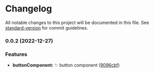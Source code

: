 # Changelog

All notable changes to this project will be documented in this file. See [standard-version](https://github.com/conventional-changelog/standard-version) for commit guidelines.

### 0.0.2 (2022-12-27)


### Features

* **buttonComponent:** :sparkles: button component ([9096cbf](https://github.com/ionic-team/stencil-component-starter/commit/9096cbf558b28654eadd3b56c31cd9a2fe5dec6b))
